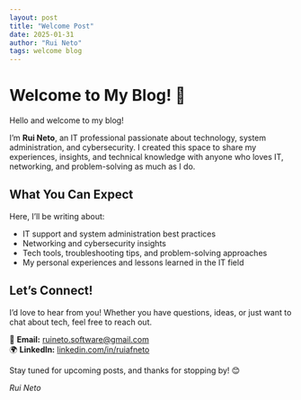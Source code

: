 ```yaml
---
layout: post
title: "Welcome Post"
date: 2025-01-31
author: "Rui Neto"
tags: welcome blog
---
```


# Welcome to My Blog! 🚀  

Hello and welcome to my blog!  

I’m **Rui Neto**, an IT professional passionate about technology, system administration, and cybersecurity. I created this space to share my experiences, insights, and technical knowledge with anyone who loves IT, networking, and problem-solving as much as I do.  

## What You Can Expect  

Here, I’ll be writing about:  
- IT support and system administration best practices  
- Networking and cybersecurity insights  
- Tech tools, troubleshooting tips, and problem-solving approaches  
- My personal experiences and lessons learned in the IT field  

## Let’s Connect!  

I’d love to hear from you! Whether you have questions, ideas, or just want to chat about tech, feel free to reach out.  

📧 **Email:** ruineto.software@gmail.com  
🌍 **LinkedIn:** [linkedin.com/in/ruiafneto](https://www.linkedin.com/in/ruiafneto)  

Stay tuned for upcoming posts, and thanks for stopping by! 😊  

_Rui Neto_  